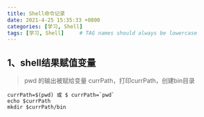 ```yaml
---
title: Shell命令记录
date: 2021-4-25 15:35:33 +0800
categories: [学习, Shell]
tags: [学习, Shell]     # TAG names should always be lowercase
---
```


## 1、shell结果赋值变量

>pwd 的输出被赋给变量 currPath，打印currPath，创建bin目录

```shell
currPath=$(pwd) 或 $ currPath=`pwd`
echo $currPath
mkdir $currPath/bin
```
